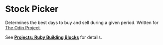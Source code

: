 # Stock Picker

Determines the best days to buy and sell during a given period. Written for [The Odin Project](http://www.theodinproject.com/).

See **[Projects: Ruby Building Blocks](http://www.theodinproject.com/ruby-programming/building-blocks)** for details.
